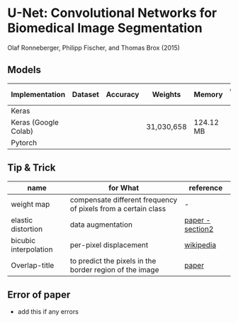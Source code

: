 # U-Net: Convolutional Networks for Biomedical Image Segmentation
Olaf Ronneberger, Philipp Fischer, and Thomas Brox (2015)

## Models

| Implementation | Dataset| Accuracy | Weights | Memory | Conv Ops | etc |
|---|---|---|---|---|---|---|
| Keras |   |   |  |  |   |    |
| Keras (Google Colab) |   |   | 31,030,658 | 124.12 MB |   |   |
| Pytorch |  |  |  |  |  | |

## Tip & Trick

| name | for What | reference |
|---|---|---|
| weight map  | compensate different frequency of pixels from a certain class | - |
| elastic distortion | data augmentation | [paper - section2](http://cognitivemedium.com/assets/rmnist/Simard.pdf) |
| bicubic interpolation | per-pixel displacement | [wikipedia](https://en.wikipedia.org/wiki/Bicubic_interpolation) |
| Overlap-title | to predict the pixels in the border region of the image | [paper](https://arxiv.org/abs/1505.04597) |

## Error of paper
- add this if any errors
